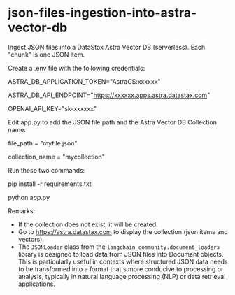 # json-files-ingestion-into-astra-vector-db
Ingest JSON files into a DataStax Astra Vector DB (serverless). Each "chunk" is one JSON item.

Create a .env file with the following credentials:

ASTRA_DB_APPLICATION_TOKEN="AstraCS:xxxxxx"

ASTRA_DB_API_ENDPOINT="https://xxxxxx.apps.astra.datastax.com"

OPENAI_API_KEY="sk-xxxxxx"

Edit app.py to add the JSON file path and the Astra Vector DB Collection name:

file_path = "myfile.json"

collection_name = "mycollection"

Run these two commands:

pip install -r requirements.txt

python app.py

Remarks: 

- If the collection does not exist, it will be created.
- Go to https://astra.datastax.com to display the collection (json items and vectors).
- The `JSONLoader` class from the `langchain_community.document_loaders` library is designed to load data from JSON files into Document objects. This is particularly useful in contexts where structured JSON data needs to be transformed into a format that's more conducive to processing or analysis, typically in natural language processing (NLP) or data retrieval applications.

